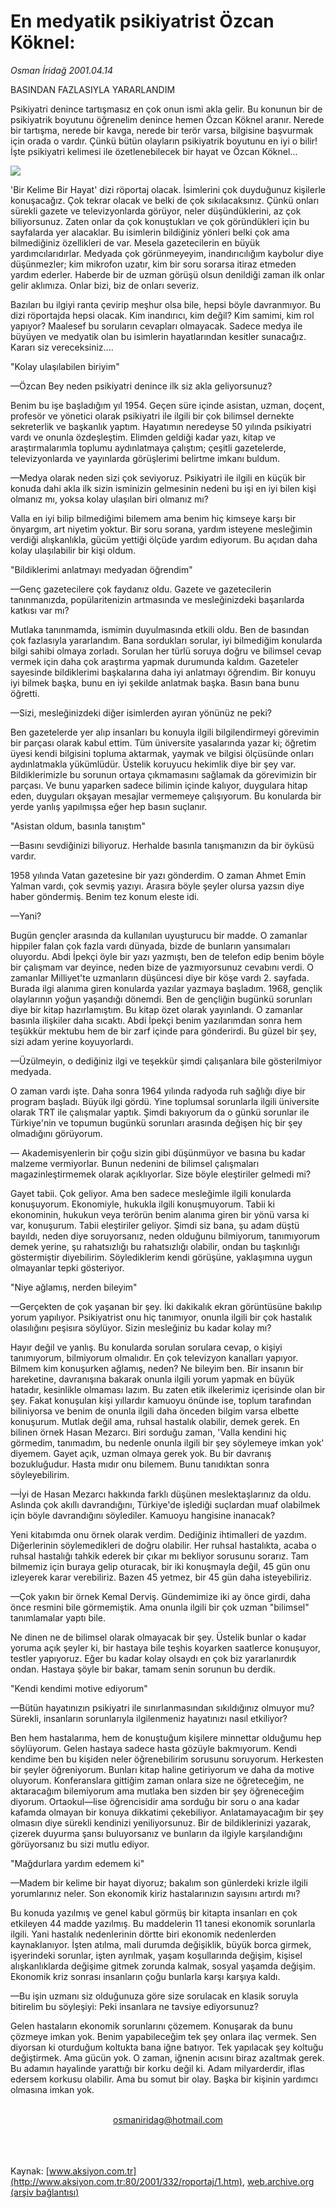 # En medyatik psikiyatrist Özcan Köknel:

*Osman İridağ 2001.04.14*

<div>
 <p class="baslik">
  BASINDAN FAZLASIYLA YARARLANDIM
 </p>
 <p class="spot">
  Psikiyatri denince tartışmasız  en çok onun ismi akla gelir.  Bu konunun bir de psikiyatrik  boyutunu öğrenelim denince  hemen Özcan Köknel aranır.  Nerede bir tartışma, nerede  bir kavga, nerede bir terör  varsa, bilgisine başvurmak  için orada o vardır. Çünkü  bütün olayların psikiyatrik  boyutunu en iyi o bilir! İşte  psikiyatri kelimesi ile  özetlenebilecek bir hayat ve  Özcan Köknel...
 </p>
 <p class="metin">
 </p>
 <img border="0" src="/web/20020329152602im_/http://www.aksiyon.com.tr/2001/332/resimler/En.jpg"/>
 <p class="metin">
  'Bir Kelime Bir Hayat' dizi röportaj olacak. İsimlerini çok duyduğunuz kişilerle konuşacağız. Çok tekrar olacak ve belki de çok sıkılacaksınız. Çünkü onları sürekli gazete ve televizyonlarda görüyor, neler düşündüklerini, az çok biliyorsunuz. Zaten onlar da çok konuştukları ve çok göründükleri için bu sayfalarda yer alacaklar. Bu isimlerin bildiğiniz yönleri belki çok ama bilmediğiniz özellikleri de var. Mesela gazetecilerin en büyük yardımcılarıdırlar. Medyada çok görünmeyeyim, inandırıcılığım kaybolur diye düşünmezler; kim mikrofon uzatır, kim bir soru sorarsa itiraz etmeden yardım ederler. Haberde bir de uzman görüşü olsun denildiği zaman ilk onlar gelir aklımıza. Onlar bizi, biz de onları severiz.
 </p>
 <p class="metin">
  Bazıları bu ilgiyi ranta çevirip meşhur olsa bile, hepsi böyle davranmıyor. Bu dizi röportajda hepsi olacak. Kim inandırıcı, kim değil? Kim samimi, kim rol yapıyor? Maalesef bu soruların cevapları olmayacak. Sadece medya ile büyüyen ve medyatik olan bu isimlerin hayatlarından kesitler sunacağız. Kararı siz vereceksiniz....
 </p>
 <p class="metin">
  "Kolay ulaşılabilen biriyim"
 </p>
 <p class="metin">
  —Özcan Bey neden psikiyatri denince ilk siz akla geliyorsunuz?
 </p>
 <p class="metin">
  Benim bu işe başladığım yıl 1954. Geçen süre içinde asistan, uzman, doçent, profesör ve yönetici olarak psikiyatri ile ilgili bir çok bilimsel dernekte sekreterlik ve başkanlık yaptım. Hayatımın neredeyse 50 yılında psikiyatri vardı ve onunla özdeşleştim. Elimden geldiği kadar yazı, kitap ve araştırmalarımla toplumu aydınlatmaya çalıştım;  çeşitli gazetelerde, televizyonlarda ve yayınlarda görüşlerimi belirtme imkanı buldum.
 </p>
 <p class="metin">
  —Medya olarak neden sizi çok seviyoruz. Psikiyatri ile ilgili en küçük bir konuda dahi akla ilk sizin isminizin gelmesinin nedeni bu işi en iyi bilen kişi olmanız mı, yoksa kolay ulaşılan biri olmanız mı?
 </p>
 <p class="metin">
  Valla en iyi bilip bilmediğimi bilemem ama benim hiç kimseye karşı bir önyargım, art niyetim yoktur. Bir soru sorana, yardım isteyene mesleğimin verdiği alışkanlıkla, gücüm yettiği ölçüde yardım ediyorum. Bu açıdan daha kolay ulaşılabilir bir kişi oldum.
 </p>
 <p class="metin">
  "Bildiklerimi anlatmayı medyadan öğrendim"
 </p>
 <p class="metin">
  —Genç gazetecilere çok faydanız oldu. Gazete ve gazetecilerin tanınmanızda, popülaritenizin artmasında ve mesleğinizdeki başarılarda katkısı var mı?
 </p>
 <p class="metin">
  Mutlaka tanınmamda, ismimin duyulmasında etkili oldu. Ben de basından çok fazlasıyla yararlandım. Bana sordukları sorular, iyi bilmediğim konularda bilgi sahibi olmaya zorladı. Sorulan her türlü soruya doğru ve bilimsel cevap vermek için daha çok araştırma yapmak durumunda kaldım. Gazeteler sayesinde bildiklerimi başkalarına daha iyi anlatmayı öğrendim. Bir konuyu iyi bilmek başka, bunu en iyi şekilde anlatmak başka. Basın bana bunu öğretti.
 </p>
 <p class="metin">
  —Sizi, mesleğinizdeki diğer isimlerden ayıran yönünüz ne peki?
 </p>
 <p class="metin">
  Ben gazetelerde yer alıp insanları bu konuyla ilgili bilgilendirmeyi görevimin bir parçası olarak kabul ettim. Tüm üniversite yasalarında yazar ki; öğretim üyesi kendi bilgisini topluma aktarmak, yaymak ve bilgisi ölçüsünde onları aydınlatmakla yükümlüdür. Üstelik koruyucu hekimlik diye bir şey var. Bildiklerimizle bu sorunun ortaya çıkmamasını sağlamak da görevimizin bir parçası. Ve bunu yaparken sadece bilimin içinde kalıyor, duygulara hitap eden, duyguları okşayan mesajlar vermemeye çalışıyorum. Bu konularda bir yerde yanlış yapılmışsa eğer hep basın suçlanır.
 </p>
 <p class="metin">
  "Asistan oldum, basınla tanıştım"
 </p>
 <p class="metin">
  —Basını sevdiğinizi biliyoruz. Herhalde basınla tanışmanızın da bir öyküsü vardır.
 </p>
 <p class="metin">
  1958 yılında Vatan gazetesine bir yazı gönderdim. O zaman Ahmet Emin Yalman vardı, çok sevmiş yazıyı. Arasıra böyle şeyler olursa yazsın diye haber göndermiş. Benim tez konum eleste idi.
 </p>
 <p class="metin">
  —Yani?
 </p>
 <p class="metin">
  Bugün gençler arasında da kullanılan uyuşturucu bir madde. O zamanlar hippiler falan çok fazla vardı dünyada, bizde de bunların yansımaları oluyordu. Abdi İpekçi öyle bir yazı yazmıştı, ben de telefon edip benim böyle bir çalışmam var deyince, neden bize de yazmıyorsunuz cevabını verdi. O zamanlar Milliyet'te uzmanların düşüncesi diye bir köşe vardı 2. sayfada. Burada ilgi alanıma giren konularda yazılar yazmaya başladım. 1968, gençlik olaylarının yoğun yaşandığı dönemdi. Ben de gençliğin bugünkü sorunları diye bir kitap hazırlamıştım. Bu kitap özet olarak yayınlandı. O zamanlar basınla ilişkiler daha sıcaktı. Abdi İpekçi benim yazılarımdan sonra hem teşükkür mektubu hem de bir zarf içinde para gönderirdi. Bu güzel bir şey, sizi adam yerine koyuyorlardı.
 </p>
 <p class="metin">
  —Üzülmeyin, o dediğiniz ilgi ve teşekkür şimdi çalışanlara bile gösterilmiyor medyada.
 </p>
 <p class="metin">
  O zaman vardı işte. Daha sonra 1964 yılında radyoda ruh sağlığı diye bir program başladı. Büyük ilgi gördü. Yine toplumsal sorunlarla ilgili üniversite olarak TRT ile çalışmalar yaptık. Şimdi bakıyorum da o günkü sorunlar ile Türkiye'nin ve topumun bugünkü sorunları arasında değişen hiç bir şey olmadığını görüyorum.
 </p>
 <p class="metin">
  — Akademisyenlerin bir çoğu sizin gibi düşünmüyor ve basına bu kadar malzeme vermiyorlar. Bunun nedenini de bilimsel çalışmaları magazinleştirmemek olarak açıklıyorlar. Size böyle eleştiriler gelmedi mi?
 </p>
 <p class="metin">
  Gayet tabii. Çok geliyor. Ama ben sadece mesleğimle ilgili konularda konuşuyorum. Ekonomiyle, hukukla ilgili konuşmuyorum. Tabii ki ekonominin, hukukun veya terörün benim alanıma giren bir yönü varsa ki var, konuşurum. Tabii eleştiriler geliyor. Şimdi siz bana, şu adam düştü bayıldı, neden diye soruyorsanız,  neden olduğunu bilmiyorum, tanımıyorum demek yerine, şu rahatsızlığı bu rahatsızlığı olabilir, ondan bu taşkınlığı göstermiştir diyebilirim. Söylediklerim kendi görüşüne, yaklaşımına uygun olmayanlar tepki gösteriyor.
 </p>
 <p class="metin">
  "Niye ağlamış, nerden bileyim"
 </p>
 <p class="metin">
  —Gerçekten de çok yaşanan bir şey. İki dakikalık ekran görüntüsüne bakılıp yorum yapılıyor. Psikiyatrist onu hiç tanımıyor, onunla ilgili bir çok hastalık olasılığını peşisıra söylüyor. Sizin mesleğiniz bu kadar kolay mı?
 </p>
 <p class="metin">
  Hayır değil ve yanlış. Bu konularda sorulan sorulara cevap, o kişiyi tanımıyorum, bilmiyorum olmalıdır. En çok televizyon kanalları yapıyor. Bilmem kim konuşurken ağlamış, neden? Ne bileyim ben. Bir insanın bir hareketine, davranışına bakarak onunla ilgili yorum yapmak en büyük hatadır, kesinlikle olmaması lazım. Bu zaten etik ilkelerimiz içerisinde olan bir şey. Fakat konuşulan kişi yıllardır kamuoyu önünde ise, toplum tarafından biliniyorsa ve benim de onunla ilgili daha önceden bilgim varsa elbette konuşurum. Mutlak değil ama, ruhsal hastalık olabilir, demek gerek. En bilinen örnek Hasan Mezarcı. Biri sorduğu zaman, 'Valla kendini hiç görmedim, tanımadım, bu nedenle onunla ilgili bir şey söylemeye imkan yok' diyemem. Gayet açık, uzman olmaya gerek yok. Bu bir davranış bozukluğudur. Hasta mıdır onu bilemem. Bunu tanıdıktan sonra söyleyebilirim.
 </p>
 <p class="metin">
  —İyi de Hasan Mezarcı hakkında farklı düşünen meslektaşlarınız da oldu. Aslında çok akıllı davrandığını, Türkiye'de işlediği suçlardan muaf olabilmek için böyle davrandığını söylediler. Kamuoyu hangisine inanacak?
 </p>
 <p class="metin">
  Yeni kitabımda onu örnek olarak verdim. Dediğiniz ihtimalleri de yazdım. Diğerlerinin söylemedikleri de doğru olabilir. Her ruhsal hastalıkta, acaba o ruhsal hastalığı tahkik ederek bir çıkar mı bekliyor sorusunu sorarız. Tam bilmemiz için buraya gelip oturacak, bir iki konuşmayla değil, 45 gün onu izleyerek karar verebiliriz. Bazen 45 yetmez, bir 45 gün daha isteyebiliriz.
 </p>
 <p class="metin">
  —Çok yakın bir örnek Kemal Derviş. Gündemimize iki ay önce girdi, daha önce resmini bile görmemiştik. Ama onunla ilgili bir çok uzman "bilimsel" tanımlamalar yaptı bile.
 </p>
 <p class="metin">
  Ne dinen ne de bilimsel olarak olmayacak bir şey. Üstelik bunlar o kadar yoruma açık şeyler ki, bir hastaya bile teşhis koyarken saatlerce konuşuyor, testler yapıyoruz. Eğer bu kadar kolay olsaydı en çok biz yararlanırdık ondan. Hastaya şöyle bir bakar, tamam senin sorunun bu derdik.
 </p>
 <p class="metin">
  "Kendi kendimi motive ediyorum"
 </p>
 <p class="metin">
  —Bütün hayatınızın psikiyatri ile sınırlanmasından sıkıldığınız olmuyor mu? Sürekli, insanların sorunlarıyla ilgilenmeniz hayatınızı nasıl etkiliyor?
 </p>
 <p class="metin">
  Ben hem hastalarıma, hem de konuştuğum kişilere minnettar olduğumu hep söylüyorum. Gelen hastaya sadece hasta gözüyle bakmıyorum. Kendi kendime ben bu kişiden neler öğrenebilirim sorusunu soruyorum. Herkesten bir şeyler öğreniyorum. Bunları kitap haline getiriyorum ve daha da motive oluyorum. Konferanslara gittiğim zaman onlara size ne öğreteceğim, ne aktaracağım bilemiyorum ama mutlaka ben sizden bir şey öğreneceğim diyorum. Ortaokul—lise öğrencisidir ama sorduğu bir soru o ana kadar kafamda olmayan bir konuya dikkatimi çekebiliyor. Anlatamayacağım bir şey olmasın diye sürekli kendinizi yeniliyorsunuz. Bir de bildiklerinizi yazarak, çizerek duyurma şansı buluyorsanız ve bunların da ilgiyle karşılandığını görüyorsanız bu sizi mutlu ediyor.
 </p>
 <p class="metin">
  "Mağdurlara yardım edemem ki"
 </p>
 <p class="metin">
  —Madem bir kelime bir hayat diyoruz; bakalım son günlerdeki krizle ilgili yorumlarınız neler. Son ekonomik kiriz hastalarınızın sayısını artırdı mı?
 </p>
 <p class="metin">
  Bu konuda yazılmış ve genel kabul görmüş bir kitapta insanları en çok etkileyen 44 madde yazılmış. Bu maddelerin 11 tanesi ekonomik sorunlarla ilgili. Yani hastalık nedenlerinin dörtte biri ekonomik nedenlerden kaynaklanıyor. İşten atılma, mali durumda değişiklik, büyük borca girmek, işyerindeki sorunlar, işten ayrılmak, yaşam koşullarında değişim, kişisel alışkanlıklarda değişime gitmek zorunda kalmak, sosyal yaşamda değişim. Ekonomik kriz sonrası insanların çoğu bunlarla karşı karşıya kaldı.
 </p>
 <p class="metin">
  —Bu işin uzmanı siz olduğunuza göre size sorulacak en klasik soruyla bitirelim bu söyleşiyi: Peki insanlara ne tavsiye ediyorsunuz?
 </p>
 <p class="metin">
  Gelen hastaların ekonomik sorunlarını çözemem. Konuşarak da bunu çözmeye imkan yok. Benim yapabileceğim tek şey onlara ilaç vermek. Sen diyorsan ki oturduğum koltukta bana iğne batıyor. Tek yapılacak şey koltuğu değiştirmek. Ama gücün yok. O zaman, iğnenin acısını biraz azaltmak gerek. Bu adamın hayalinde yarattığı bir korku değil ki. Adam milyarderdir, iflas edersem korkusu olabilir. Ama bu somut bir olay. Başka bir kişinin yardımcı olmasına imkan yok.
 </p>
 <br/>
 <center>
  <a class="anaorta" href="http://web.archive.org/web/20020329152602/mailto:osmaniridag@hotmail.com">
   osmaniridag@hotmail.com
  </a>
 </center>
 <br/>
 <br/>
 <br/>
</div>

Kaynak: [www.aksiyon.com.tr](http://www.aksiyon.com.tr:80/2001/332/roportaj/1.htm), [web.archive.org (arşiv bağlantısı)](http://web.archive.org/web/20020329152602/http://www.aksiyon.com.tr:80/2001/332/roportaj/1.htm)
